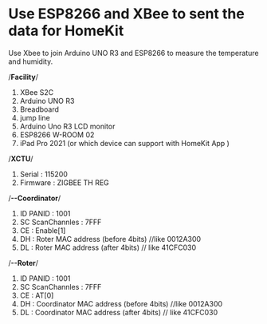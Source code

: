 # Use ESP8266 and XBee to sent the data for HomeKit 
Use Xbee to join Arduino UNO R3 and ESP8266 to measure the temperature and humidity.

/****Facility****/
1. XBee S2C 
2. Arduino UNO R3
3. Breadboard
4. jump line
5. Arduino Uno R3 LCD monitor
6. ESP8266 W-ROOM 02
7. iPad Pro 2021 (or which device can support with HomeKit App )

/****XCTU****/
1. Serial : 115200
2. Firmware : ZIGBEE TH REG

/****--Coordinator****/
1. ID PANID : 1001
2. SC ScanChannles : 7FFF
3. CE : Enable[1]
4. DH : Roter MAC address (before 4bits) //like 0012A300
5. DL : Roter MAC address (after 4bits) // like 41CFC030

/****--Roter****/
1. ID PANID : 1001
2. SC ScanChannles : 7FFF
3. CE : AT[0]
4. DH : Coordinator MAC address (before 4bits) //like 0012A300
5. DL : Coordinator MAC address (after 4bits) // like 41CFC030

